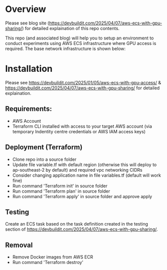 # Overview  

Please see blog site (https://devbuildit.com/2025/04/07/aws-ecs-with-gpu-sharing/) for detailed explaination of this repo contents.

This repo (and associated blog) will help you to setup an environment to conduct experiments using AWS ECS infrastructure where GPU access is required. The base network infrastructure is shown below:


# Installation  

Please see https://devbuildit.com/2025/01/05/aws-ecs-with-gpu-access/ & https://devbuildit.com/2025/04/07/aws-ecs-with-gpu-sharing/ for detailed explaination.

## Requirements: ##
- AWS Account
- Terraform CLI installed with access to your target AWS account (via temporary Indentity centre credentials or AWS IAM access keys)

## Deployment (Terraform)
- Clone repo into a source folder
- Update file variable.tf with default region (otherwise this will deploy to ap-southeast-2 by default) and required vpc networking CIDRs
- Consider changing application name in file variables.tf (default will work fine)
- Run command 'Terraform init' in source folder
- Run command 'Terraform plan' in source folder
- Run command 'Terraform apply' in source folder and approve apply


## Testing
Create an ECS task based on the task definition created in the testing section of https://devbuildit.com/2025/04/07/aws-ecs-with-gpu-sharing/. 

## Removal
- Remove Docker images from AWS ECR
- Run command 'Terraform destroy'